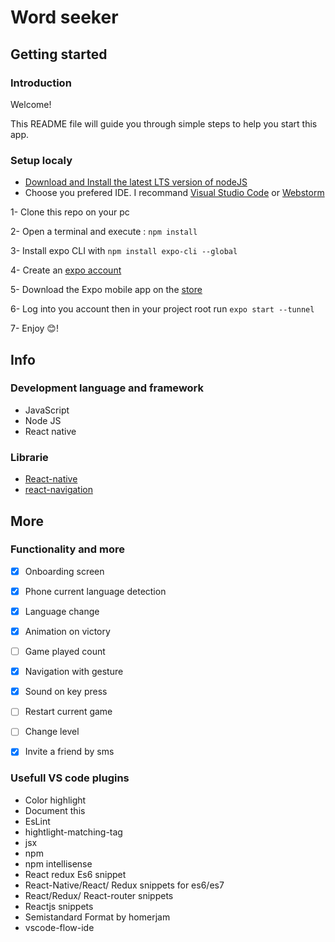 # Word seeker

## Getting started

### Introduction 

Welcome!

This README file will guide you through simple steps to help you start this app. 

### Setup localy
- [Download and Install the latest LTS version of nodeJS](https://nodejs.org/en/)
- Choose you prefered IDE. I recommand [Visual Studio Code](httpswww.jetbrains.comstudent) or [Webstorm](https://www.jetbrains.com/webstorm/)

 1- Clone this repo on your pc
 
 2- Open a terminal and execute : `npm install`
 
 3- Install expo CLI with `npm install expo-cli --global`
 
 4- Create an [expo account](https://expo.io/signup)
 
 5- Download the Expo mobile app on the [store](https://itunes.apple.com/us/app/expo-client/id982107779?mt=8)
 
 6- Log into you account then in your project root run `expo start --tunnel`
 
 7- Enjoy 😊!
 
## Info 

### Development language and framework
- JavaScript 
- Node JS
- React native

### Librarie

- [React-native](https://facebook.github.io/react-native/)
- [react-navigation](https://github.com/react-navigation/react-navigation#readme)

## More 

### Functionality and more

- [x] Onboarding screen
- [x] Phone current language detection
- [x] Language change
- [x] Animation on victory
- [ ] Game played count
- [x] Navigation with gesture
- [x] Sound on key press
- [ ] Restart current game 
- [ ] Change level
- [x] Invite a friend by sms



### Usefull VS code plugins
- Color highlight
- Document this
- EsLint
- hightlight-matching-tag
- jsx
- npm
- npm intellisense
- React redux Es6 snippet
- React-Native/React/ Redux snippets for es6/es7
- React/Redux/ React-router snippets
- Reactjs snippets
- Semistandard Format by homerjam
- vscode-flow-ide
